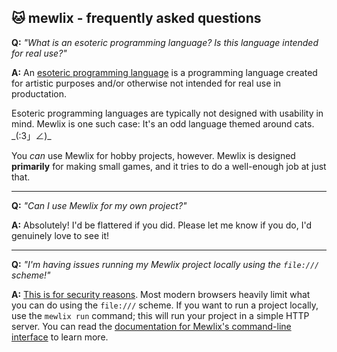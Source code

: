 ## 🐱 mewlix - frequently asked questions

**Q:** *"What is an esoteric programming language? Is this language intended for real use?"*

**A:** An [esoteric programming language](https://en.wikipedia.org/wiki/Esoteric_programming_language) is a programming language created for artistic purposes and/or otherwise not intended for real use in productation.

Esoteric programming languages are typically not designed with usability in mind. Mewlix is one such case: It's an odd language themed around cats. \_(:3」∠)\_

You *can* use Mewlix for hobby projects, however. Mewlix is designed **primarily** for making small games, and it tries to do a well-enough job at just that.

----

**Q:** *"Can I use Mewlix for my own project?"*

**A:** Absolutely! I'd be flattered if you did. Please let me know if you do, I'd genuinely love to see it!

----

**Q:** *"I'm having issues running my Mewlix project locally using the `file:///` scheme!"*

**A:** [This is for security reasons](https://developer.mozilla.org/en-US/docs/Web/HTTP/CORS/Errors/CORSRequestNotHttp#loading_a_local_file). Most modern browsers heavily limit what you can do using the `file:///` scheme. If you want to run a project locally, use the `mewlix run` command; this will run your project in a simple HTTP server. You can read the [documentation for Mewlix's command-line interface](@mewlix/compiler#command-line-interface) to learn more.
